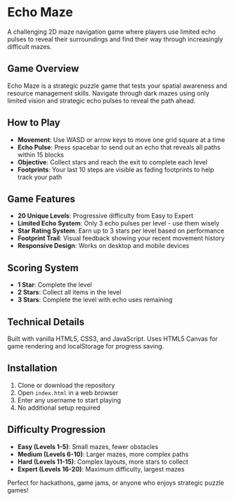 # Echo Maze

A challenging 2D maze navigation game where players use limited echo pulses to reveal their surroundings and find their way through increasingly difficult mazes.

## Game Overview

Echo Maze is a strategic puzzle game that tests your spatial awareness and resource management skills. Navigate through dark mazes using only limited vision and strategic echo pulses to reveal the path ahead.

## How to Play

- **Movement**: Use WASD or arrow keys to move one grid square at a time
- **Echo Pulse**: Press spacebar to send out an echo that reveals all paths within 15 blocks
- **Objective**: Collect stars and reach the exit to complete each level
- **Footprints**: Your last 10 steps are visible as fading footprints to help track your path

## Game Features

- **20 Unique Levels**: Progressive difficulty from Easy to Expert
- **Limited Echo System**: Only 3 echo pulses per level - use them wisely
- **Star Rating System**: Earn up to 3 stars per level based on performance
- **Footprint Trail**: Visual feedback showing your recent movement history
- **Responsive Design**: Works on desktop and mobile devices

## Scoring System

- **1 Star**: Complete the level
- **2 Stars**: Collect all items in the level
- **3 Stars**: Complete the level with echo uses remaining

## Technical Details

Built with vanilla HTML5, CSS3, and JavaScript. Uses HTML5 Canvas for game rendering and localStorage for progress saving.

## Installation

1. Clone or download the repository
2. Open `index.html` in a web browser
3. Enter any username to start playing
4. No additional setup required

## Difficulty Progression

- **Easy (Levels 1-5)**: Small mazes, fewer obstacles
- **Medium (Levels 6-10)**: Larger mazes, more complex paths
- **Hard (Levels 11-15)**: Complex layouts, more stars to collect
- **Expert (Levels 16-20)**: Maximum difficulty, largest mazes

Perfect for hackathons, game jams, or anyone who enjoys strategic puzzle games!
